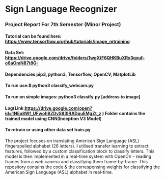 # Sign Language Recognizer
###  Project Report For 7th Semester (Minor Project)
####   Tutorial can be found here: https://www.tensorflow.org/hub/tutorials/image_retraining

####   Data Set: https://drive.google.com/drive/folders/1wgXtF6QHKBuXRx3qxuf-o6aOmN87t8G-

####   Dependencies pip3, python3, Tensorflow, OpenCV, MatplotLib
 
####  To run use:$ python3 classify_webcam.py
 
####  To run on simple images: python3 classify.py [address to image]
 
####  Log(Link:https://drive.google.com/open?id=1NEa8Wf_UFwoh9ZDvS83IRADquEMgZt_z ) Folder contains the trained model using CNN(Inception V3 Model)

####   To retrain or using other data set train.py
The project focuses on translating American Sign Language (ASL) fingerspelled alphabet (26 letters). I utilised transfer learning to extract features, followed by a custom classification block to classify letters. This model is then implemented in a real-time system with OpenCV - reading frames from a web camera and classifying them frame-by-frame. This repository contains the code & the corresponsing weights for classifying the American Sign Language (ASL) alphabet in real-time.

